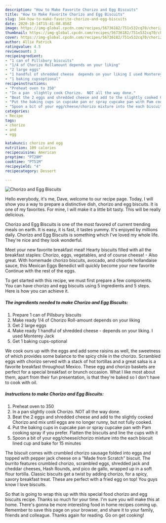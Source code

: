 ```yaml
---
description: "How to Make Favorite Chorizo and Egg Biscuits"
title: "How to Make Favorite Chorizo and Egg Biscuits"
slug: 344-how-to-make-favorite-chorizo-and-egg-biscuits
date: 2020-10-14T15:41:08.850Z
image: https://img-global.cpcdn.com/recipes/56736182/751x532cq70/chorizo-and-egg-biscuits-recipe-main-photo.jpg
thumbnail: https://img-global.cpcdn.com/recipes/56736182/751x532cq70/chorizo-and-egg-biscuits-recipe-main-photo.jpg
cover: https://img-global.cpcdn.com/recipes/56736182/751x532cq70/chorizo-and-egg-biscuits-recipe-main-photo.jpg
author: Allie Patrick
ratingvalue: 4.5
reviewcount: 3
recipeingredient:
- "1 can of Pillsbury biscuits"
- "1/4 of Chorizo Rollamount depends on your liking"
- "2 large eggs"
- "1 handful of shredded cheese  depends on your liking I used Monterey Jack"
- "1 baking cupsoptional"
recipeinstructions:
- "Preheat oven to 350"
- "In a pan  slightly cook Chorizo.  NOT all the way done."
- "Beat the 2 eggs and shredded cheese and add to the slightly cooked Chorizo and mix until eggs are no longer runny, but not fully cooked."
- "Put the baking cups in cupcake pan or spray cupcake pan with Pam cooking spray if you prefer.  Flatten the biscuits and line the cups with it"
- "Spoon a bit of your egg/cheese/chorizo mixture into the each biscuit lined cup and bake for 15 minutes"
categories:
- Recipe
tags:
- chorizo
- and
- egg

katakunci: chorizo and egg 
nutrition: 109 calories
recipecuisine: American
preptime: "PT28M"
cooktime: "PT51M"
recipeyield: "4"
recipecategory: Dessert

---
```



![Chorizo and Egg Biscuits](https://img-global.cpcdn.com/recipes/56736182/751x532cq70/chorizo-and-egg-biscuits-recipe-main-photo.jpg)

Hello everybody, it's me, Dave, welcome to our recipe page. Today, I will show you a way to prepare a distinctive dish, chorizo and egg biscuits. It is one of my favorites. For mine, I will make it a little bit tasty. This will be really delicious.

Chorizo and Egg Biscuits is one of the most favored of current trending meals on earth. It is easy, it is fast, it tastes yummy. It's enjoyed by millions daily. Chorizo and Egg Biscuits is something which I've loved my whole life. They're nice and they look wonderful.

Meet your new favorite breakfast meal! Hearty biscuits filled with all the breakfast staples: Chorizo, eggs, vegetables, and of course cheese! - Also great. With homemade chorizo biscuits, avocado, and chipotle hollandaise sauce, this Mexican Eggs Benedict will quickly become your new favorite Continue with the rest of the eggs.


To get started with this recipe, we must first prepare a few components. You can have chorizo and egg biscuits using 5 ingredients and 5 steps. Here is how you can achieve it.

<!--inarticleads1-->

##### The ingredients needed to make Chorizo and Egg Biscuits:

1. Prepare 1 can of Pillsbury biscuits
1. Make ready 1/4 of Chorizo Roll-amount depends on your liking
1. Get 2 large eggs
1. Make ready 1 handful of shredded cheese - depends on your liking. I used Monterey Jack
1. Get 1 baking cups-optional


We cook ours up with the eggs and add some raisins as well, the sweetness of which provides some balance to the spicy chile in the chorizo. Scrambled eggs with chorizo served with a stack of hot tortillas and a great salsa is a favorite breakfast throughout Mexico. These egg and chorizo baskets are perfect for a special breakfast or brunch occasion. What I like most about them, apart from their fun presentation, is that they&#39;re baked so I don&#39;t have to cook with oil. 

<!--inarticleads2-->

##### Instructions to make Chorizo and Egg Biscuits:

1. Preheat oven to 350
1. In a pan  slightly cook Chorizo.  NOT all the way done.
1. Beat the 2 eggs and shredded cheese and add to the slightly cooked Chorizo and mix until eggs are no longer runny, but not fully cooked.
1. Put the baking cups in cupcake pan or spray cupcake pan with Pam cooking spray if you prefer.  Flatten the biscuits and line the cups with it
1. Spoon a bit of your egg/cheese/chorizo mixture into the each biscuit lined cup and bake for 15 minutes


The biscuit comes with crumbled chorizo sausage folded into eggs and topped with pepper jack cheese on a &#34;Made from Scratch&#34; biscuit. The burrito features crumbled chorizo, scrambled eggs, shredded jack and cheddar cheeses, Hash Rounds, and pico de gallo, wrapped up in a soft flour tortilla. Classic biscuits get a twist by adding chorizo, for a spicy, savory breakfast treat. These are perfect with a fried egg on top! You guys know I love biscuits. 

So that is going to wrap this up with this special food chorizo and egg biscuits recipe. Thanks so much for your time. I'm sure you will make this at home. There's gonna be more interesting food in home recipes coming up. Remember to save this page on your browser, and share it to your family, friends and colleague. Thanks again for reading. Go on get cooking!
